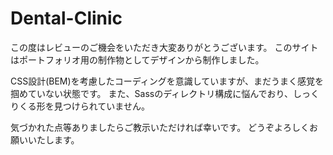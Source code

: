# Dental-Clinic

この度はレビューのご機会をいただき大変ありがとうございます。
このサイトはポートフォリオ用の制作物としてデザインから制作しました。

CSS設計(BEM)を考慮したコーディングを意識していますが、まだうまく感覚を掴めていない状態です。
また、Sassのディレクトリ構成に悩んでおり、しっくりくる形を見つけられていません。

気づかれた点等ありましたらご教示いただければ幸いです。
どうぞよろしくお願いいたします。
